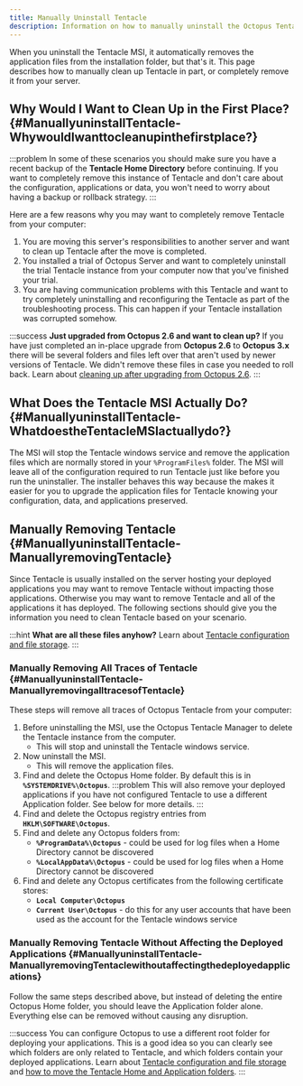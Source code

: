 ```yaml
---
title: Manually Uninstall Tentacle
description: Information on how to manually uninstall the Octopus Tentacle.
---
```


When you uninstall the Tentacle MSI, it automatically removes the application files from the installation folder, but that's it. This page describes how to manually clean up Tentacle in part, or completely remove it from your server.

## Why Would I Want to Clean Up in the First Place? {#ManuallyuninstallTentacle-WhywouldIwanttocleanupinthefirstplace?}

:::problem
In some of these scenarios you should make sure you have a recent backup of the **Tentacle Home Directory** before continuing. If you want to completely remove this instance of Tentacle and don't care about the configuration, applications or data, you won't need to worry about having a backup or rollback strategy.
:::

Here are a few reasons why you may want to completely remove Tentacle from your computer:

1. You are moving this server's responsibilities to another server and want to clean up Tentacle after the move is completed.
2. You installed a trial of Octopus Server and want to completely uninstall the trial Tentacle instance from your computer now that you've finished your trial.
3. You are having communication problems with this Tentacle and want to try completely uninstalling and reconfiguring the Tentacle as part of the troubleshooting process. This can happen if your Tentacle installation was corrupted somehow.

:::success
**Just upgraded from Octopus 2.6 and want to clean up?**
If you have just completed an in-place upgrade from **Octopus 2.6** to **Octopus 3.x** there will be several folders and files left over that aren't used by newer versions of Tentacle. We didn't remove these files in case you needed to roll back. Learn about [cleaning up after upgrading from Octopus 2.6](/docs/administration/configuration/tentacle-configuration-and-file-storage/index.md).
:::

## What Does the Tentacle MSI Actually Do? {#ManuallyuninstallTentacle-WhatdoestheTentacleMSIactuallydo?}

The MSI will stop the Tentacle windows service and remove the application files which are normally stored in your `%ProgramFiles%` folder. The MSI will leave all of the configuration required to run Tentacle just like before you run the uninstaller. The installer behaves this way because the makes it easier for you to upgrade the application files for Tentacle knowing your configuration, data, and applications preserved.

## Manually Removing Tentacle {#ManuallyuninstallTentacle-ManuallyremovingTentacle}

Since Tentacle is usually installed on the server hosting your deployed applications you may want to remove Tentacle without impacting those applications. Otherwise you may want to remove Tentacle and all of the applications it has deployed. The following sections should give you the information you need to clean Tentacle based on your scenario.

:::hint
**What are all these files anyhow?**
Learn about [Tentacle configuration and file storage](/docs/administration/configuration/tentacle-configuration-and-file-storage/index.md).
:::

### Manually Removing All Traces of Tentacle {#ManuallyuninstallTentacle-ManuallyremovingalltracesofTentacle}

These steps will remove all traces of Octopus Tentacle from your computer:

1. Before uninstalling the MSI, use the Octopus Tentacle Manager to delete the Tentacle instance from the computer.
    * This will stop and uninstall the Tentacle windows service.
2. Now uninstall the MSI.
    * This will remove the application files.
3. Find and delete the Octopus Home folder. By default this is in **`%SYSTEMDRIVE%\Octopus`**.
:::problem
This will also remove your deployed applications if you have not configured Tentacle to use a different Application folder. See below for more details.
:::
4. Find and delete the Octopus registry entries from **`HKLM\SOFTWARE\Octopus`**.
5. Find and delete any Octopus folders from:
    * **`%ProgramData%\Octopus`** - could be used for log files when a Home Directory cannot be discovered
    * **`%LocalAppData%\Octopus`** - could be used for log files when a Home Directory cannot be discovered
6. Find and delete any Octopus certificates from the following certificate stores:
    * **`Local Computer\Octopus`**
    * **`Current User\Octopus`** - do this for any user accounts that have been used as the account for the Tentacle windows service

### Manually Removing Tentacle Without Affecting the Deployed Applications {#ManuallyuninstallTentacle-ManuallyremovingTentaclewithoutaffectingthedeployedapplications}

Follow the same steps described above, but instead of deleting the entire Octopus Home folder, you should leave the Application folder alone. Everything else can be removed without causing any disruption.

:::success
You can configure Octopus to use a different root folder for deploying your applications. This is a good idea so you can clearly see which folders are only related to Tentacle, and which folders contain your deployed applications. Learn about [Tentacle configuration and file storage](/docs/administration/configuration/tentacle-configuration-and-file-storage/index.md) and [how to move the Tentacle Home and Application folders](/docs/administration/managing-infrastructure/moving-your-octopus/move-the-octopus-home-folder-and-the-tentacle-home-and-application-folders.md).
:::
